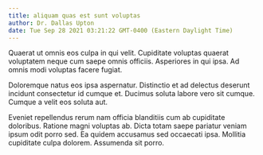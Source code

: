 ```yaml
---
title: aliquam quas est sunt voluptas
author: Dr. Dallas Upton
date: Tue Sep 28 2021 03:21:22 GMT-0400 (Eastern Daylight Time)
---
```

Quaerat ut omnis eos culpa in qui velit. Cupiditate voluptas quaerat voluptatem neque cum saepe omnis officiis. Asperiores in qui ipsa. Ad omnis modi voluptas facere fugiat.

 Doloremque natus eos ipsa aspernatur. Distinctio et ad delectus deserunt incidunt consectetur id cumque et. Ducimus soluta labore vero sit cumque. Cumque a velit eos soluta aut.

 Eveniet repellendus rerum nam officia blanditiis cum ab cupiditate doloribus. Ratione magni voluptas ab. Dicta totam saepe pariatur veniam ipsum odit porro sed. Ea quidem accusamus sed occaecati ipsa. Mollitia cupiditate culpa dolorem. Assumenda sit porro.